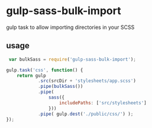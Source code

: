 gulp-sass-bulk-import
=====================

gulp task to allow importing directories in your SCSS


## usage


```js
 var bulkSass = require('gulp-sass-bulk-import');

gulp.task('css', function() {
    return gulp
            .src(srcDir + 'stylesheets/app.scss')
            .pipe(bulkSass())
            .pipe(
                sass({
                    includePaths: ['src/stylesheets']
                }))
            .pipe( gulp.dest('./public/css/') );
});
```

